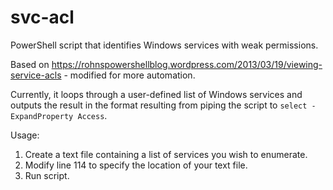 # svc-acl
PowerShell script that identifies Windows services with weak permissions.

Based on https://rohnspowershellblog.wordpress.com/2013/03/19/viewing-service-acls - modified for more automation.

Currently, it loops through a user-defined list of Windows services and outputs the result in the format resulting from piping the script to ```select -ExpandProperty Access```.

Usage:

1. Create a text file containing a list of services you wish to enumerate.
2. Modify line 114 to specify the location of your text file.
3. Run script.
